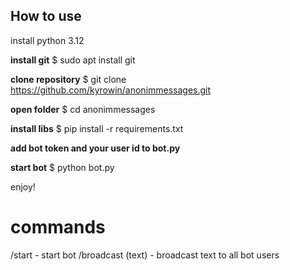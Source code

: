 ## How to use
install python 3.12

**install git**
$ sudo apt install git

**clone repository**
$ git clone https://github.com/kyrowin/anonimmessages.git

**open folder**
$ cd anonimmessages

**install libs**
$ pip install -r requirements.txt

**add bot token and your user id to bot.py**

**start bot**
$ python bot.py

enjoy!

# commands
/start - start bot
/broadcast (text) - broadcast text to all bot users


